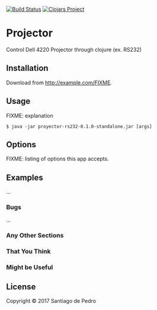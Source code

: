 [![Build Status](https://travis-ci.org/ieer/projector.svg?branch=master)](https://travis-ci.org/ieer/projector)
[![Clojars Project](https://img.shields.io/clojars/v/projector.svg)](https://clojars.org/projector)

# Projector

Control Dell 4220 Projector through clojure (ex. RS232)

## Installation

Download from http://example.com/FIXME.

## Usage

FIXME: explanation

    $ java -jar proyector-rs232-0.1.0-standalone.jar [args]

## Options

FIXME: listing of options this app accepts.

## Examples

...

### Bugs

...

### Any Other Sections
### That You Think
### Might be Useful

## License

Copyright © 2017 Santiago de Pedro

